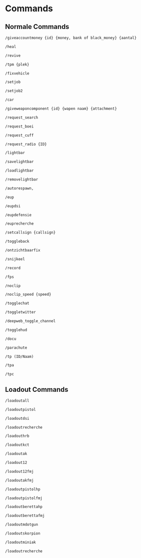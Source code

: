 # Commands

## Normale Commands

``` md
/giveaccountmoney {id} {money, bank of black_money} {aantal} 
```
``` md
/heal
```
``` md
/revive
```
``` md
/tpm {plek}
```
``` md
/fixvehicle
```

``` md title="Joblijst voor meer info"
/setjob 
```

``` md title="Joblijst voor meer info"
/setjob2
```

``` md title="Voertuigen lijst voor meer info"
/car 
```

``` md title="/giveweapon 1 weapon_assaultrifle scope"
/giveweaponcomponent {id} {wapen naam} {attachment}  
```

``` md
/request_search
```
``` md
/request_boei
```
``` md
/request_cuff
```
``` md
/request_radio {ID}
```
``` md
/lightbar 
```
``` md
/savelightbar 
```
``` md
/loadlightbar 
```
``` md
/removelightbar 
```

``` md title="zorgt ervoor dat je automatisch respawned nadat de delay is verlopen"
/autorespawn, 
```

``` md
/eup 
```
``` md
/eupdsi 
```
``` md
/eupdefensie 
```
``` md
/euprecherche 
```

``` md title="je roepnummer in whitelisted portos"
/setcallsign {callsign}
```

``` md title="toggle wapens op je rug"
/toggleback  
```

``` md title="fixt meestal de ontzichtbaarheids bug voor jezelf"
/ontzichtbaarfix
```

``` md title="snij iemand zijn keel door"
/snijkeel 
```

``` md title="rockstar editor menu"
/record 
```

``` md title="verander ingame settings voor jezelf waardoor je meer fps krijgt"
/fps  
```

``` md title="vlieg door de map heen"
/noclip 
```

``` md title="pas de snelheid aan van je noclip"
/noclip_speed {speed}
```

``` md
/togglechat
```
``` md
/toggletwitter
```
``` md
/deepweb_toggle_channel
```
``` md
/togglehud
```
``` md
/docu
```
``` md
/parachute
```
``` md
/tp (ID/Naam)
```
``` md
/tpa
```
``` md
/tpc
```
## Loadout Commands

``` md
/loadoutall
```
``` md
/loadoutpistol
```
``` md
/loadoutdsi
```
``` md
/loadoutrecherche
```
``` md
/loadouthrb
```
``` md
/loadoutkct
```
``` md
/loadoutak
```
``` md
/loadout12
```
``` md
/loadout12fmj
```
``` md
/loadoutakfmj
```
``` md
/loadoutpistolhp
```
``` md
/loadoutpistolfmj
```
``` md
/loadoutberettahp
```
``` md
/loadoutberettafmj
```
``` md
/loadoutmdotgun
```
``` md
/loadoutskorpion
```
``` md
/loadoutminiak
```
``` md
/loadoutrecherche
```